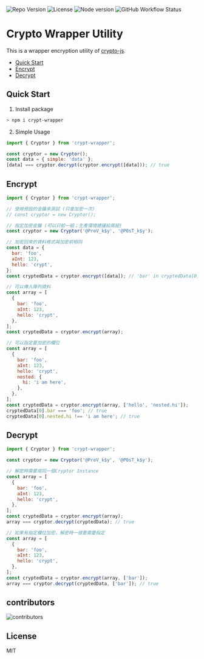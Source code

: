 ![Repo Version](https://img.shields.io/github/package-json/v/saivirtue/crypt-wrapper)
![License](https://img.shields.io/github/license/saivirtue/crypt-wrapper)
![Node version](https://img.shields.io/node/v/crypt-wrapper)
![GitHub Workflow Status](https://img.shields.io/github/actions/workflow/status/saivirtue/crypt-wrapper/node.js.yml)

# Crypto Wrapper Utility

This is a wrapper encryption utility of [crypto-js](https://www.npmjs.com/package/crypto-js).

- [Quick Start](#quick-start)
- [Encrypt](#encrypt)
- [Decrypt](#decrypt)

## Quick Start

1. Install package

```bash
> npm i crypt-wrapper
```

2. Simple Usage

```js
import { Cryptor } from 'crypt-wrapper';

const cryptor = new Cryptor();
const data = { simple: 'data' };
[data] === cryptor.decrypt(cryptor.encrypt([data])); // true
```

## Encrypt

```js
import { Cryptor } from 'crypt-wrapper';

// 使用預設的金鑰來測試 (只會加密一次)
// const cryptor = new Cryptor();

// 指定加密金鑰 (可以只給一組；生產環境建議給兩組)
const cryptor = new Cryptor('@PreV_k$y', '@P0sT_k$y');

// 加密回來的資料格式與加密前相同
const data = {
  bar: 'foo',
  aInt: 123,
  hello: 'crypt',
};
const cryptedData = cryptor.encrypt([data]); // 'bar' in cryptedData[0]

// 可以傳入陣列資料
const array = [
  {
    bar: 'foo',
    aInt: 123,
    hello: 'crypt',
  },
];
const cryptedData = cryptor.encrypt(array);

// 可以指定要加密的欄位
const array = [
  {
    bar: 'foo',
    aInt: 123,
    hello: 'crypt',
    nested: {
      hi: 'i am here',
    },
  },
];
const cryptedData = cryptor.encrypt(array, ['hello', 'nested.hi']);
cryptedData[0].bar === 'foo'; // true
cryptedData[0].nested.hi !== 'i am here'; // true
```

## Decrypt

```js
import { Cryptor } from 'crypt-wrapper';

const cryptor = new Cryptor('@PreV_k$y', '@P0sT_k$y');

// 解密時需要用同一個Cryptor Instance
const array = [
  {
    bar: 'foo',
    aInt: 123,
    hello: 'crypt',
  },
];
const cryptedData = cryptor.encrypt(array);
array === cryptor.decrypt(cryptedData); // true

// 如果有指定欄位加密，解密時一樣要需要指定
const array = [
  {
    bar: 'foo',
    aInt: 123,
    hello: 'crypt',
  },
];
const cryptedData = cryptor.encrypt(array, ['bar']);
array === cryptor.decrypt(cryptedData, ['bar']); // true
```

## contributors

![contributors](https://contrib.rocks/image?repo=saivirtue/crypt-wrapper)

## License

MIT
